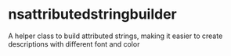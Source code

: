 nsattributedstringbuilder
=========================

A helper class to build attributed strings, making it easier to create descriptions with different font and color

